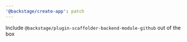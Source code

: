 ```yaml
---
'@backstage/create-app': patch
---
```


Include `@backstage/plugin-scaffolder-backend-module-github` out of the box
